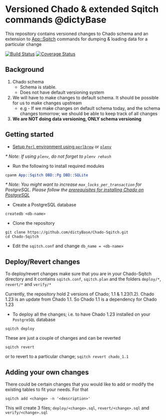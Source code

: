 # Versioned Chado & extended Sqitch commands @dictyBase
This repository contains versioned changes to Chado schema and an extension to [App::Sqitch](https://metacpan.org/module/App::Sqitch) commands for dumping & loading data for a particular change 

[![Build Status](https://secure.travis-ci.org/dictyBase/App-Sqitch-data.png?branch=develop)](https://travis-ci.org/dictyBase/App-Sqitch-data) [![Coverage Status](https://coveralls.io/repos/dictyBase/App-Sqitch-data/badge.png)](https://coveralls.io/r/dictyBase/App-Sqitch-data)

## Background
1. Chado schema
   * Schema is stable. 
   * Does not have default versioning system
2. We will have to make changes to default schema. It should be possible for us to make changes upstream
   * e.g - If we make changes on default schema today, and the schema changes tomorrow; we should be able to keep track of all changes
3. __We are NOT doing data versioning, ONLY schema versioning__

## Getting started
* [Setup `Perl` environment using `perlbrew`](http://dictybase.github.io/perl-setup/index.html) or [`plenv`](https://github.com/tokuhirom/plenv#synopsis)

_* Note: If using `plenv`, do not forget to `plenv rehash`_

* Run the following to install required modules

```perl
cpanm App::Sqitch DBD::Pg DBD::SQLite
```

_* Note: You might want to increase `max_locks_per_transaction` for PostgreSQL. Please follow the [prerequisites for installing Chado on PostgreSQL](https://gmod.svn.sourceforge.net/svnroot/gmod/schema/trunk/chado/INSTALL.Chado)_

* Create a PostgreSQL database

```shell
createdb <db-name>
```

* Clone the repository

```shell
git clone https://github.com/dictyBase/Chado-Sqitch.git 
cd Chado-Sqitch
```

* Edit the `sqitch.conf` and change `db_name = <db-name>`

## Deploy/Revert changes

To deploy/revert changes make sure that you are in your Chado-Sqitch directory and it contains `sqitch.conf`, `sqitch.plan` and the folders `deploy/*`, `revert/*` and `verify/*`

Currently, the repository hold 2 versions of Chado; 1.1 & 1.23(1.2). Chado 1.23 is an update from Chado 1.1. So Chado 1.1 is a dependency for Chado 1.23 

* To deploy all the changes; i.e. to have Chado 1.23 installed on your `PostgreSQL` database

```shell
sqitch deploy
```

These are just a couple of changes and can be reverted

```shell
sqitch revert
```

or to revert to a particular change; `sqitch revert chado_1.1`

## Adding your own changes
There could be certain changes that you would like to add or modify the existing tables to fit your needs. For that

```shell
sqitch add <change> -n '<description>'
```

This will create 3 files; `deploy/<change>.sql`, `revert/<change>.sql` and `verify/<change>.sql`

